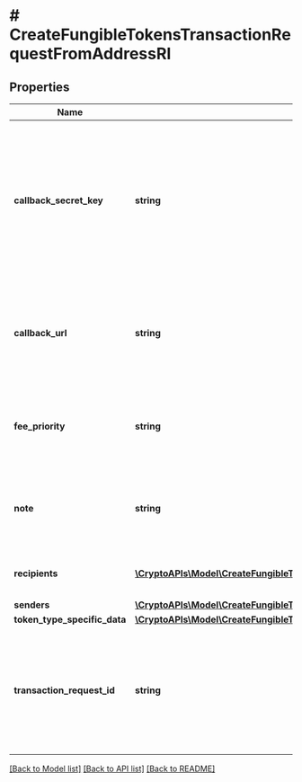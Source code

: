 # # CreateFungibleTokensTransactionRequestFromAddressRI

## Properties

Name | Type | Description | Notes
------------ | ------------- | ------------- | -------------
**callback_secret_key** | **string** | Represents the Secret Key value provided by the customer. This field is used for security purposes during the callback notification, in order to prove the sender of the callback as Crypto APIs. For more information please see our [Documentation](https://developers.cryptoapis.io/technical-documentation/general-information/callbacks#callback-security). |
**callback_url** | **string** | Represents the URL that is set by the customer where the callback will be received at. The callback notification will be received only if and when the event occurs. |
**fee_priority** | **string** | Represents the fee priority of the automation, whether it is \&quot;slow\&quot;, \&quot;standard\&quot; or \&quot;fast\&quot;. |
**note** | **string** | Represents an optional note to add a free text in, explaining or providing additional detail on the transaction request. | [optional]
**recipients** | [**\CryptoAPIs\Model\CreateFungibleTokensTransactionRequestFromAddressRIRecipients[]**](CreateFungibleTokensTransactionRequestFromAddressRIRecipients.md) | Defines the destination for the transaction, i.e. the recipient(s). |
**senders** | [**\CryptoAPIs\Model\CreateFungibleTokensTransactionRequestFromAddressRISenders**](CreateFungibleTokensTransactionRequestFromAddressRISenders.md) |  |
**token_type_specific_data** | [**\CryptoAPIs\Model\CreateFungibleTokensTransactionRequestFromAddressRIS**](CreateFungibleTokensTransactionRequestFromAddressRIS.md) |  |
**transaction_request_id** | **string** | Represents a unique identifier of the transaction request (the request sent to make a transaction), which helps in identifying which callback and which &#x60;referenceId&#x60; concern that specific transaction request. |

[[Back to Model list]](../../README.md#models) [[Back to API list]](../../README.md#endpoints) [[Back to README]](../../README.md)
